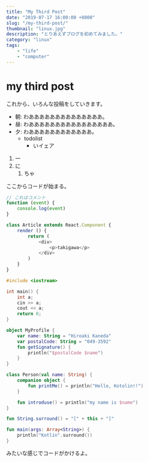 ```yaml
---
title: "My Third Post"
date: "2019-07-17 16:00:00 +0800"
slug: "/my-third-post/"
thumbnail: "linux.jpg"
description: "とりあえずブログを初めてみました。"
category: "linux"
tags:
    - "life"
    - "computer"
---
```


# my third post

これから、いろんな投稿をしていきます。

- 朝: わああああああああああああああ。
- 昼: わああああああああああああああああ。
- 夕: わああああああああああああ。
    - todolist
        - いイェア

<div></div>

1. 一
1. に
    1. ちゃ


ここからコードが始まる。

```javascript:title=example.js
// これはコメント
function (event) {
    console.log(event)
}

class Article extends React.Component {
    render () {
        return (
            <div>
                <p>takigawa</p>
            </div>
        )
    }
}
```

```cpp:title=main.cpp
#include <iostream>

int main() {
    int a;
    cin >> a;
    cout << a;
    return 0;
}
```

```kotlin:title=main.kt
object MyProfile {
    var name: String = "Hiroaki Kaneda"
    var postalCode: String = "049-3592"
    fun getSignature() {
        println("$postalCode $name")
    }
}

class Person(val name: String) {
    companion object {
        fun printMe() = println("Hello, Kotolin!!")
    }

    fun introduse() = println("my name is $name")
}

fun String.surround() = "[" + this + "]"

fun main(args: Array<String>) {
    println("Kotlin".surround())
}
```

みたいな感じでコードがかけるよ。